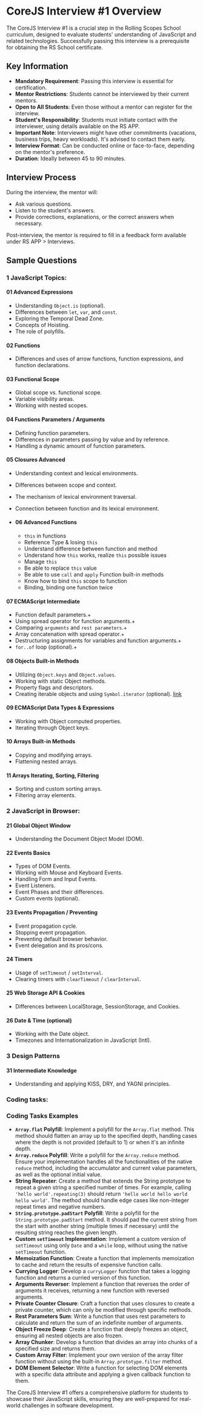 # CoreJS Interview #1 Overview

The CoreJS Interview #1 is a crucial step in the Rolling Scopes School curriculum, designed to evaluate students' understanding of JavaScript and related technologies. Successfully passing this interview is a prerequisite for obtaining the RS School certificate.

## Key Information

- **Mandatory Requirement**: Passing this interview is essential for certification.
- **Mentor Restrictions**: Students cannot be interviewed by their current mentors.
- **Open to All Students**: Even those without a mentor can register for the interview.
- **Student's Responsibility**: Students must initiate contact with the interviewer, using details available on the RS APP.
- **Important Note**: Interviewers might have other commitments (vacations, business trips, heavy workloads). It's advised to contact them early.
- **Interview Format**: Can be conducted online or face-to-face, depending on the mentor's preference.
- **Duration**: Ideally between 45 to 90 minutes.

## Interview Process

During the interview, the mentor will:

- Ask various questions.
- Listen to the student's answers.
- Provide corrections, explanations, or the correct answers when necessary.

Post-interview, the mentor is required to fill in a feedback form available under RS APP > Interviews.

## Sample Questions

### 1 JavaScript Topics:

#### 01 Advanced Expressions

- Understanding `Object.is` (optional).
- Differences between `let`, `var`, and `const`.
- Exploring the Temporal Dead Zone.
- Concepts of Hoisting.
- The role of polyfills.

#### 02 Functions

- Differences and uses of arrow functions, function expressions, and function declarations.

#### 03 Functional Scope

- Global scope vs. functional scope.
- Variable visibility areas.
- Working with nested scopes.

#### 04 Functions Parameters / Arguments

- Defining function parameters.
- Differences in parameters passing by value and by reference.
- Handling a dynamic amount of function parameters.

#### 05 Closures Advanced

- Understanding context and lexical environments.
- Differences between scope and context.
- The mechanism of lexical environment traversal.
- Connection between function and its lexical environment.

- #### 06 Advanced Functions

  - `this` in functions
  - Reference Type & losing `this`
  - Understand difference between function and method
  - Understand how `this` works, realize `this` possible issues
  - Manage `this`
  - Be able to replace `this` value
  - Be able to use `call` and `apply` Function built-in methods
  - Know how to bind `this` scope to function
  - Binding, binding one function twice

#### 07 ECMAScript Intermediate

- Function default parameters.+
- Using spread operator for function arguments.+
- Comparing `arguments` and `rest parameters`.+
- Array concatenation with spread operator.+
- Destructuring assignments for variables and function arguments.+
- `for..of` loop (optional).+

#### 08 Objects Built-in Methods

- Utilizing `Object.keys` and `Object.values`.
- Working with static Object methods.
- Property flags and descriptors.
- Creating iterable objects and using `Symbol.iterator` (optional).
  [link](https://learn.javascript.ru/call-apply-decorators)

#### 09 ECMAScript Data Types & Expressions

- Working with Object computed properties.
- Iterating through Object keys.

#### 10 Arrays Built-in Methods

- Copying and modifying arrays.
- Flattening nested arrays.

#### 11 Arrays Iterating, Sorting, Filtering

- Sorting and custom sorting arrays.
- Filtering array elements.

### 2 JavaScript in Browser:

#### 21 Global Object Window

- Understanding the Document Object Model (DOM).

#### 22 Events Basics

- Types of DOM Events.
- Working with Mouse and Keyboard Events.
- Handling Form and Input Events.
- Event Listeners.
- Event Phases and their differences.
- Custom events (optional).

#### 23 Events Propagation / Preventing

- Event propagation cycle.
- Stopping event propagation.
- Preventing default browser behavior.
- Event delegation and its pros/cons.

#### 24 Timers

- Usage of `setTimeout` / `setInterval`.
- Clearing timers with `clearTimeout` / `clearInterval`.

#### 25 Web Storage API & Cookies

- Differences between LocalStorage, SessionStorage, and Cookies.

#### 26 Date & Time (optional)

- Working with the Date object.
- Timezones and Internationalization in JavaScript (Intl).

### 3 Design Patterns

#### 31 Intermediate Knowledge

- Understanding and applying KISS, DRY, and YAGNI principles.

### Coding tasks:

### Coding Tasks Examples

- **`Array.flat` Polyfill**: Implement a polyfill for the `Array.flat` method. This method should flatten an array up to the specified depth, handling cases where the depth is not provided (default to 1) or when it's an infinite depth.
- **`Array.reduce` Polyfill**: Write a polyfill for the `Array.reduce` method. Ensure your implementation handles all the functionalities of the native `reduce` method, including the accumulator and current value parameters, as well as the optional initial value.
- **String Repeater**: Create a method that extends the String prototype to repeat a given string a specified number of times. For example, calling `'hello world'.repeating(3)` should return `'hello world hello world hello world'`. The method should handle edge cases like non-integer repeat times and negative numbers.
- **`String.prototype.padStart` Polyfill**: Write a polyfill for the `String.prototype.padStart` method. It should pad the current string from the start with another string (multiple times if necessary) until the resulting string reaches the given length.
- **Custom `setTimeout` Implementation**: Implement a custom version of `setTimeout` using only `Date` and a `while` loop, without using the native `setTimeout` function.
- **Memoization Function**: Create a function that implements memoization to cache and return the results of expensive function calls.
- **Currying Logger**: Develop a `curryLogger` function that takes a logging function and returns a curried version of this function.
- **Arguments Reverser**: Implement a function that reverses the order of arguments it receives, returning a new function with reversed arguments.
- **Private Counter Closure**: Craft a function that uses closures to create a private counter, which can only be modified through specific methods.
- **Rest Parameters Sum**: Write a function that uses rest parameters to calculate and return the sum of an indefinite number of arguments.
- **Object Freeze Deep**: Create a function that deeply freezes an object, ensuring all nested objects are also frozen.
- **Array Chunker**: Develop a function that divides an array into chunks of a specified size and returns them.
- **Custom Array Filter**: Implement your own version of the array filter function without using the built-in `Array.prototype.filter` method.
- **DOM Element Selector**: Write a function for selecting DOM elements with a specific data attribute and applying a given callback function to them.

The CoreJS Interview #1 offers a comprehensive platform for students to showcase their JavaScript skills, ensuring they are well-prepared for real-world challenges in software development.
